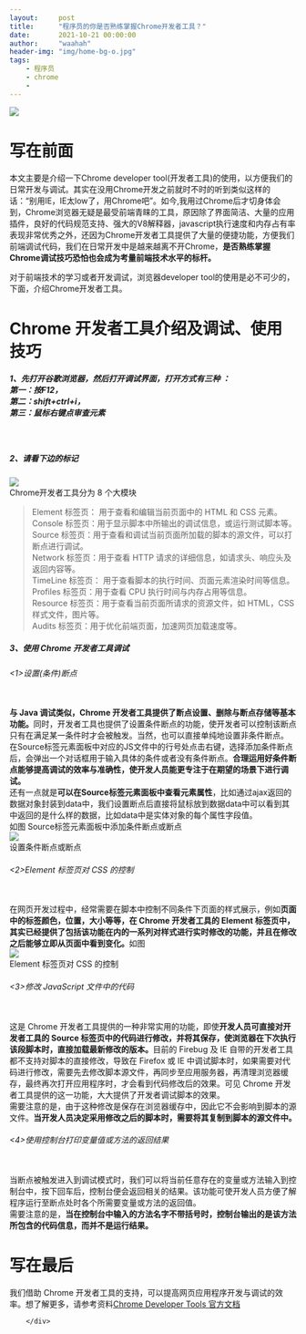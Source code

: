 ```yaml
---
layout:     post
title:      "程序员的你是否熟练掌握Chrome开发者工具？"
date:       2021-10-21 00:00:00
author:     "waahah"
header-img: "img/home-bg-o.jpg"
tags:
    - 程序员
    - chrome
    - 
---
```


 <div data-note-content class="show-content">
          <div class="image-package">
<img src="http://upload-images.jianshu.io/upload_images/2556999-252611b15bc8f6ee.gif?imageMogr2/auto-orient/strip" data-original-src="http://upload-images.jianshu.io/upload_images/2556999-252611b15bc8f6ee.gif?imageMogr2/auto-orient/strip">
</div>
<h1>写在前面</h1>
<p>本文主要是介绍一下Chrome developer tool(开发者工具)的使用，以方便我们的日常开发与调试。其实在没用Chrome开发之前就时不时的听到类似这样的话：“别用IE，IE太low了，用Chrome吧”。如今,我用过Chrome后才切身体会到，Chrome浏览器无疑是最受前端青睐的工具，原因除了界面简洁、大量的应用插件，良好的代码规范支持、强大的V8解释器，javascript执行速度和内存占有率表现非常优秀之外，还因为Chrome开发者工具提供了大量的便捷功能，方便我们前端调试代码，我们在日常开发中是越来越离不开Chrome，<strong>是否熟练掌握Chrome调试技巧恐怕也会成为考量前端技术水平的标杆。</strong></p>
<p>对于前端技术的学习或者开发调试，浏览器developer tool的使用是必不可少的，下面，介绍Chrome开发者工具。</p>
<h1>Chrome 开发者工具介绍及调试、使用技巧</h1>
<h5>1、先打开谷歌浏览器，然后打开调试界面，打开方式有三种 ：<br> 第一：<strong>按F12</strong>，<br> 第二：s<strong>hift+ctrl+i</strong>，<br> 第三：鼠标右键点<strong>审查元素</strong>
</h5><br><h5>2、请看下边的标记</h5>

<div class="image-package">
<img src="http://upload-images.jianshu.io/upload_images/2556999-741a42939ffc9b91.jpg?imageMogr2/auto-orient/strip%7CimageView2/2/w/1240" data-original-src="http://upload-images.jianshu.io/upload_images/2556999-741a42939ffc9b91.jpg?imageMogr2/auto-orient/strip%7CimageView2/2"><br><div class="image-caption">Chrome开发者工具分为 8 个大模块</div>
</div>
<blockquote><p>Element 标签页： 用于查看和编辑当前页面中的 HTML 和 CSS 元素。<br>Console 标签页：用于显示脚本中所输出的调试信息，或运行测试脚本等。<br>Source 标签页：用于查看和调试当前页面所加载的脚本的源文件，可以打断点进行调试。<br>Network 标签页：用于查看 HTTP 请求的详细信息，如请求头、响应头及返回内容等。<br>TimeLine 标签页： 用于查看脚本的执行时间、页面元素渲染时间等信息。<br>Profiles 标签页：用于查看 CPU 执行时间与内存占用等信息。<br>Resource 标签页：用于查看当前页面所请求的资源文件，如 HTML，CSS 样式文件，图片等。<br>Audits 标签页：用于优化前端页面，加速网页加载速度等。</p></blockquote>
<p></p><h5>3、使用 Chrome 开发者工具调试</h5>
<p></p><h6>&lt;1&gt;设置(条件)断点</h6><br><strong>与 Java 调试类似，Chrome 开发者工具提供了断点设置、删除与断点存储等基本功能。</strong>同时，开发者工具也提供了设置条件断点的功能，使开发者可以控制该断点只有在满足某一条件时才会被触发。当然，也可以直接单纯地设置非条件断点。<br>在Source标签元素面板中对应的JS文件中的行号处点击右键，选择添加条件断点后，会弹出一个对话框用于输入具体的条件或者没有条件断点。<strong>合理运用好条件断点能够提高调试的效率与准确性，使开发人员能更专注于在期望的场景下进行调试。</strong><br>还有一点就是<strong>可以在Source标签元素面板中查看元素属性</strong>，比如通过ajax返回的数据对象封装到data中，我们设置断点后直接将鼠标放到数据data中可以看到其中返回的是什么样的数据，比如data中是实体对象的每个属性字段值。<br>如图 Source标签元素面板中添加条件断点或断点
<div class="image-package">
<img src="http://upload-images.jianshu.io/upload_images/2556999-a4ebcbd1d82f0899.jpg?imageMogr2/auto-orient/strip%7CimageView2/2/w/1240" data-original-src="http://upload-images.jianshu.io/upload_images/2556999-a4ebcbd1d82f0899.jpg?imageMogr2/auto-orient/strip%7CimageView2/2"><br><div class="image-caption">设置条件断点或断点</div>
</div>
<p></p><h6>&lt;2&gt;Element 标签页对 CSS 的控制</h6><br>在网页开发过程中，经常需要在脚本中控制不同条件下页面的样式展示，例如<strong>页面中的标签颜色，位置，大小等等，在 Chrome 开发者工具的 Element 标签页中，其实已经提供了包括该功能在内的一系列对样式进行实时修改的功能，并且在修改之后能够立即从页面中看到变化。</strong>如图
<div class="image-package">
<img src="http://upload-images.jianshu.io/upload_images/2556999-f539061cffac2670.jpg?imageMogr2/auto-orient/strip%7CimageView2/2/w/1240" data-original-src="http://upload-images.jianshu.io/upload_images/2556999-f539061cffac2670.jpg?imageMogr2/auto-orient/strip%7CimageView2/2"><br><div class="image-caption">Element 标签页对 CSS 的控制</div>
</div>
<p></p><h6>&lt;3&gt;修改 JavaScript 文件中的代码</h6><br>这是 Chrome 开发者工具提供的一种非常实用的功能，即使<strong>开发人员可直接对开发者工具的 Source 标签页中的代码进行修改，并将其保存，使浏览器在下次执行该段脚本时，直接加载最新修改的版本。</strong>目前的 Firebug 及 IE 自带的开发者工具都不支持对脚本的直接修改，导致在 Firefox 或 IE 中调试脚本时，如果需要对代码进行修改，需要先去修改脚本源文件，再同步至应用服务器，再清理浏览器缓存，最终再次打开应用程序时，才会看到代码修改后的效果。可见 Chrome 开发者工具提供的这一功能，大大提供了开发者调试脚本的效果。<br>需要注意的是，由于这种修改是保存在浏览器缓存中，因此它不会影响到脚本的源文件。<strong>当开发人员决定采用修改之后的脚本时，需要将其复制到脚本的源文件中。</strong>
<p></p><h6>&lt;4&gt;使用控制台打印变量值或方法的返回结果</h6><br>当断点被触发进入到调试模式时，我们可以将当前任意存在的变量或方法输入到控制台中，按下回车后，控制台便会返回相关的结果。该功能可使开发人员方便了解程序运行至断点处时各个所需要变量或方法的返回值。<br>需要注意的是，<strong>当在控制台中输入的方法名字不带括号时，控制台输出的是该方法所包含的代码信息，而并不是运行结果。</strong>
<h1>写在最后</h1>
<p>我们借助 Chrome 开发者工具的支持，可以提高网页应用程序开发与调试的效率。想了解更多，请参考资料<a href="https://developers.google.com/chrome-developer-tools/docs/scripts" target="_blank">Chrome Developer Tools 官方文档</a></p>

</div>

        </div>
